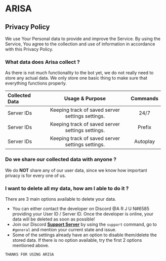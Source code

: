 # ARISA

## Privacy Policy

We use Your Personal data to provide and improve the Service. By using the Service, You agree to the collection and use of information in accordance with this Privacy Policy. 


### What data does **Arisa** collect ?

As there is not much functionality to the bot yet, we do not really need to store any actual data.
We only store one basic thing to make sure that everything functions properly.

| Collected Data | Usage & Purpose | Commands |
| :------------- | :-------------: | :------: |
| Server IDs | Keeping track of saved server settings settings. | 24/7 |
| Server IDs | Keeping track of saved server settings settings. | Prefix |
| Server IDs | Keeping track of saved server settings settings. | Autoplay |

### Do we share our collected data with anyone ?

We do **NOT** share any of our user data, since we know how important privacy is for every one of us.

### I want to delete all my data, how am I able to do it ?

There are 3 main options available to delete your data.
- You can either contact the developer on Discord @A R J U N#6585 providing your User ID / Server ID. Once the developer is online, your data will be deleted as soon as possible!
- Join our Discord __[Support Server](https://discord.gg/aMC2e8zgQb)__ by using the `support` command, go to `#general` and mention your current state and issue.
- Some of the settings already have an option to disable them/delete the stored data. If there is no option available, try the first 2 options mentioned above.



```js
THANKS FOR USING ARISA
 ```
